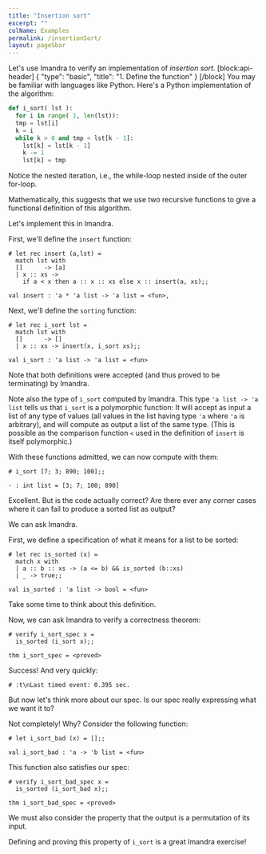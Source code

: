 ```yaml
---
title: "Insertion sort"
excerpt: ""
colName: Examples
permalink: /insertionSort/
layout: pageSbar
---
```

Let's use Imandra to verify an implementation of *insertion sort*. 
[block:api-header]
{
  "type": "basic",
  "title": "1. Define the function"
}
[/block]
You may be familiar with languages like Python. Here's a Python implementation of the algorithm:

```python
def i_sort( lst ):
  for i in range( 1, len(lst)):
  tmp = lst[i]
  k = i
  while k > 0 and tmp < lst[k - 1]:
    lst[k] = lst[k - 1]
    k -= 1
    lst[k] = tmp
```

Notice the nested iteration, i.e., the while-loop nested inside of the outer for-loop.

Mathematically, this suggests that we use two recursive functions to give a functional definition of this algorithm.

Let's implement this in Imandra.

First, we'll define the ```insert``` function: 
```
# let rec insert (a,lst) =
  match lst with
  []      -> [a]
  | x :: xs ->
    if a < x then a :: x :: xs else x :: insert(a, xs);;

val insert : 'a * 'a list -> 'a list = <fun>,
```

Next, we'll define the ```sorting``` function: 
```
# let rec i_sort lst =
  match lst with
  []      -> []
  | x :: xs -> insert(x, i_sort xs);;

val i_sort : 'a list -> 'a list = <fun>
```
Note that both definitions were accepted (and thus proved to be terminating) by Imandra. 

Note also the type of ```i_sort``` computed by Imandra. This type ```'a list -> 'a list``` tells us that ```i_sort``` is a polymorphic function: It will accept as input a list of any type of values (all values in the list having type ```'a``` where ```'a``` is arbitrary), and will compute as output a list of the same type.
(This is possible as the comparison function ```<``` used in the definition of ```insert``` is itself polymorphic.)

With these functions admitted, we can now compute with them:

```
# i_sort [7; 3; 890; 100];;

- : int list = [3; 7; 100; 890]
```

Excellent. But is the code actually correct? Are there ever any corner cases where it can fail to produce a sorted list as output?

We can ask Imandra.

First, we define a specification of what it means for a list to be sorted:

```
# let rec is_sorted (x) =
  match x with
  | a :: b :: xs -> (a <= b) && is_sorted (b::xs)
  | _ -> true;;

val is_sorted : 'a list -> bool = <fun>
```

Take some time to think about this definition.

Now, we can ask Imandra to verify a correctness theorem:
```
# verify i_sort_spec x =
  is_sorted (i_sort x);;

thm i_sort_spec = <proved>
```

Success! And very quickly:
```
# :t\nLast timed event: 0.395 sec.
```

But now let's think more about our spec. Is our spec really expressing what we want it to?

Not completely! Why? Consider the following function:

```
# let i_sort_bad (x) = [];;

val i_sort_bad : 'a -> 'b list = <fun>
```

This function also satisfies our spec:
```
# verify i_sort_bad_spec x =
  is_sorted (i_sort_bad x);;

thm i_sort_bad_spec = <proved>
```
We must also consider the property that the output is a permutation of its input. 

Defining and proving this property of ```i_sort``` is a great Imandra exercise!
